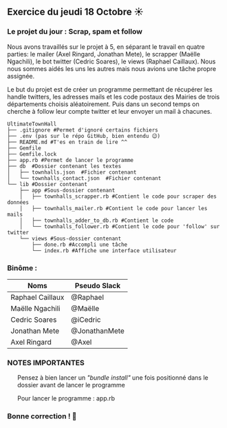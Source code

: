 ## Exercice du jeudi 18 Octobre :sunny: 


### Le projet du jour : Scrap, spam et follow 

Nous avons travaillés sur le projet à 5, en séparant le travail en quatre parties: 
le mailer (Axel Ringard, Jonathan Mete), le scrapper (Maëlle Ngachili), 
le bot twitter (Cedric Soares), le views (Raphael Caillaux).
Nous nous sommes aidés les uns les autres mais nous avions une tâche propre assignée.

Le but du projet est de créer un programme permettant de récupérer 
les handle twitters, les adresses mails et les code postaux des Mairies de trois départements choisis aléatoirement.
Puis dans un second temps on cherche à follow leur compte twitter et leur envoyer un mail à chacunes.


```
UltimateTownHall
├── .gitignore #Permet d'ignoré certains fichiers
├── .env (pas sur le répo GitHub, bien entendu 😉)
├── README.md #T'es en train de lire ^^
├── Gemfile 
├── Gemfile.lock
├── app.rb #Permet de lancer le programme
├── db  #Dossier contenant les textes
│   ├── townhalls.json  #Fichier contenant 
│   └── townhalls_contact.json  #Fichier contenant 
└── lib #Dossier contenant
    ├── app #Sous-dossier contenant
    │   ├── townhalls_scrapper.rb #Contient le code pour scraper des données
    │   ├── townhalls_mailer.rb #Contient le code pour lancer les mails
    │   ├── townhalls_adder_to_db.rb #Contient le code 
    │   └── townhalls_follower.rb #Contient le code pour 'follow' sur twitter
    └── views #Sous-dossier contenant
        ├── done.rb #Accompli une tâche
        └── index.rb #Affiche une interface utilisateur

```   
### Binôme :
Noms | Pseudo Slack
------------ | -------------
Raphael Caillaux| @Raphael
Maëlle Ngachili|@Maëlle
Cedric Soares|@iCedric
Jonathan Mete|@JonathanMete
Axel Ringard|@Axel

### NOTES IMPORTANTES
<ol>Pensez à bien lancer un <em>"bundle install"</em> une fois positionné dans le dossier avant de lancer le programme</li>
             <p>Pour lancer le programme : app.rb</p>
</ol>

### Bonne correction !   :poop:
